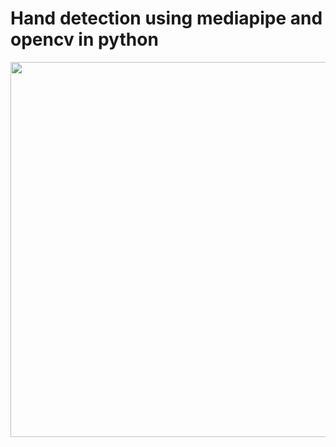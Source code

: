 # Hand detection using mediapipe and opencv in python

<img src='https://github.com/GH0STH4CKER/hand_detection/blob/main/sample_video.gif' width=600>
